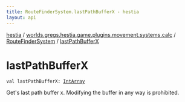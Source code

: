 ```yaml
---
title: RouteFinderSystem.lastPathBufferX - hestia
layout: api
---
```


<div class='api-docs-breadcrumbs'><a href="../../index.html">hestia</a> / <a href="../index.html">worlds.gregs.hestia.game.plugins.movement.systems.calc</a> / <a href="index.html">RouteFinderSystem</a> / <a href="./last-path-buffer-x.html">lastPathBufferX</a></div>

# lastPathBufferX

<div class="signature"><code><span class="keyword">val </span><span class="identifier">lastPathBufferX</span><span class="symbol">: </span><a href="https://kotlinlang.org/api/latest/jvm/stdlib/kotlin/-int-array/index.html"><span class="identifier">IntArray</span></a></code></div>

Get's last path buffer x. Modifying the buffer in any way is prohibited.


